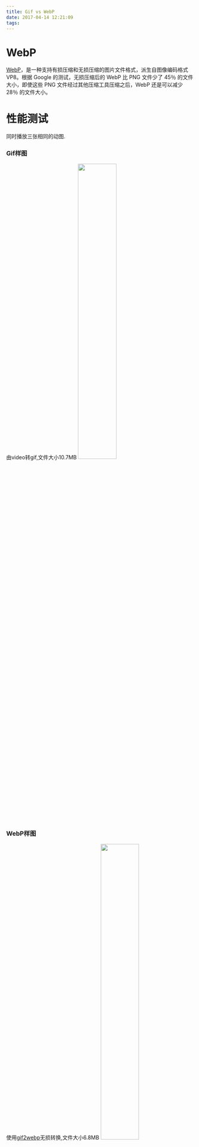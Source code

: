 ```yaml
---
title: Gif vs WebP
date: 2017-04-14 12:21:09
tags:
---
```

# WebP
[WebP](https://developers.google.cn/speed/webp/)，是一种支持有损压缩和无损压缩的图片文件格式，派生自图像编码格式 VP8。根据 Google 的测试，无损压缩后的 WebP 比 PNG 文件少了 45％ 的文件大小，即使这些 PNG 文件经过其他压缩工具压缩之后，WebP 还是可以减少 28％ 的文件大小。
# 性能测试
同时播放三张相同的动图.
### Gif样图
由video转gif,文件大小10.7MB
<img src="/album/pic_gif.gif" width = "45%" />
### WebP样图
使用[gif2webp](https://developers.google.cn/speed/webp/docs/gif2webp)无损转换,文件大小6.8MB
<img src="/album/pic_gif.gif" width = "45%" />
### GIF性能
1. 单张解码时间:210ms
2. 同时播放3张动画流畅性：卡顿
3. cpu与内存
![](/album/gif_test.png)

### WebP性能
1. 单张解码时间:140ms
2. 同时播放3张动画流畅性：流畅
3. cpu与内存
![](/album/webp_test.png)

### 结论
相同画质动画，webp在文件大小、内存、cpu要优于GIF

# 使用fresco加载GIF和webp
## gradle添加依赖
```
    compile 'com.facebook.fresco:fresco:1.2.0'

    //gif 支持
    compile 'com.facebook.fresco:animated-gif:1.2.0'

    //webp动画支持
    compile 'com.facebook.fresco:animated-webp:1.2.0'
```
## Java
1. 自动播放
```
Uri uri;
DraweeController controller = Fresco.newDraweeControllerBuilder()
    .setUri(uri)
    .setAutoPlayAnimations(true)
    . // 其他设置（如果有的话）
    .build();
mSimpleDraweeView.setController(controller);
```
2. 手动播放
```
ControllerListener controllerListener = new BaseControllerListener<ImageInfo>() {
    @Override
    public void onFinalImageSet(
        String id,
        @Nullable ImageInfo imageInfo,
        @Nullable Animatable anim) {
        if (anim != null) {
          // 其他控制逻辑
          anim.start();
        }
    }
};

Uri uri;
DraweeController controller = Fresco.newDraweeControllerBuilder()
    .setUri(uri)
    .setControllerListener(controllerListener)
    // 其他设置（如果有的话）
    .build();
mSimpleDraweeView.setController(controller);
```